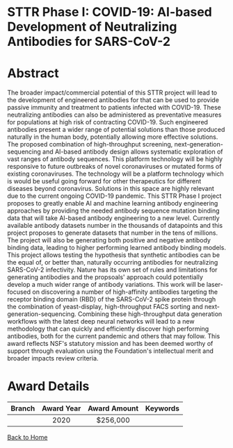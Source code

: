 
STTR Phase I: COVID-19: AI-based Development of Neutralizing Antibodies for SARS-CoV-2
======================================================================================

# Abstract


The broader impact/commercial potential of this STTR project will lead to the development of engineered antibodies for that can be used to provide passive immunity and treatment to patients infected with COVID-19. These neutralizing antibodies can also be administered as preventative measures for populations at high risk of contracting COVID-19. Such engineered antibodies present a wider range of potential solutions than those produced naturally in the human body, potentially allowing more effective solutions. The proposed combination of high-throughput screening, next-generation-sequencing and AI-based antibody design allows systematic exploration of vast ranges of antibody sequences. This platform technology will be highly responsive to future outbreaks of novel coronaviruses or mutated forms of existing coronaviruses. The technology will be a platform technology which is would be useful going forward for other therapeutics for different diseases beyond coronavirus. Solutions in this space are highly relevant due to the current ongoing COVID-19 pandemic. This STTR Phase I project proposes to greatly enable AI and machine learning antibody engineering approaches by providing the needed antibody sequence mutation binding data that will take AI-based antibody engineering to a new level. Currently available antibody datasets number in the thousands of datapoints and this project proposes to generate datasets that number in the tens of millions. The project will also be generating both positive and negative antibody binding data, leading to higher performing learned antibody binding models. This project allows testing the hypothesis that synthetic antibodies can be the equal of, or better than, naturally occurring antibodies for neutralizing SARS-CoV-2 infectivity. Nature has its own set of rules and limitations for generating antibodies and the propsoals' approach could potentially develop a much wider range of antibody variations. This work will be laser-focused on discovering a number of high-affinity antibodies targeting the receptor binding domain (RBD) of the SARS-CoV-2 spike protein through the combination of yeast-display, high-throughput FACS sorting and next-generation-sequencing. Combining these high-throughput data generation workflows with the latest deep neural networks will lead to a new methodology that can quickly and efficiently discover high performing antibodies, both for the current pandemic and others that may follow. This award reflects NSF's statutory mission and has been deemed worthy of support through evaluation using the Foundation's intellectual merit and broader impacts review criteria.  

# Award Details

|Branch|Award Year|Award Amount|Keywords|
| :---: | :---: | :---: | :---: |
||2020|$256,000||
  
  


[Back to Home](https://github.com/chrischow/dod_sbir_awards#659)